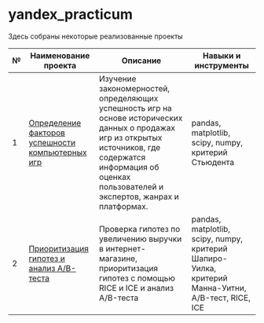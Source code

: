 # yandex_practicum

Здесь собраны некоторые реализованные проекты

| № |	Наименование проекта	| Описание	| Навыки и инструменты |
| - | --- | --- | --- |
| 1 | [Определение факторов успешности компьютерных игр](https://github.com/yulia-alexeychuk/projects/tree/main/project_games_success) | Изучение закономерностей, определяющих успешность игр на основе исторических данных о продажах игр из открытых источников, где содержатся информация об оценках пользователей и экспертов, жанрах и платформах. | pandas, matplotlib, scipy, numpy, критерий Стьюдента |
| 2 | [Приоритизация гипотез и анализ A/B-теста](https://github.com/yulia-alexeychuk/projects/tree/main/project_business) | Проверка гипотез по увеличению выручки в интернет-магазине, приоритизация гипотез с помощью RICE и ICE и анализ A/B-теста | pandas, matplotlib, scipy, numpy, критерий Шапиро-Уилка, критерий Манна-Уитни, A/B-тест, RICE, ICE |
